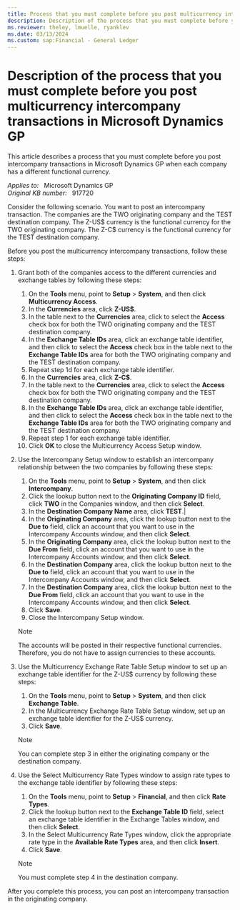 ```yaml
---
title: Process that you must complete before you post multicurrency intercompany transactions in Microsoft Dynamics GP
description: Description of the process that you must complete before you post multicurrency intercompany transactions in Microsoft Dynamics GP.
ms.reviewer: theley, lmuelle, ryanklev
ms.date: 03/13/2024
ms.custom: sap:Financial - General Ledger
---
```

# Description of the process that you must complete before you post multicurrency intercompany transactions in Microsoft Dynamics GP

This article describes a process that you must complete before you post intercompany transactions in Microsoft Dynamics GP when each company has a different functional currency.

_Applies to:_ &nbsp; Microsoft Dynamics GP  
_Original KB number:_ &nbsp; 917720

Consider the following scenario. You want to post an intercompany transaction. The companies are the TWO originating company and the TEST destination company. The Z-US$ currency is the functional currency for the TWO originating company. The Z-C$ currency is the functional currency for the TEST destination company.

Before you post the multicurrency intercompany transactions, follow these steps:

1. Grant both of the companies access to the different currencies and exchange tables by following these steps:
    1. On the **Tools** menu, point to **Setup** > **System**, and then click **Multicurrency Access**.
    1. In the **Currencies** area, click **Z-US$**.
    1. In the table next to the **Currencies** area, click to select the **Access** check box for both the TWO originating company and the TEST destination company.
    1. In the **Exchange Table IDs** area, click an exchange table identifier, and then click to select the **Access** check box in the table next to the **Exchange Table IDs** area for both the TWO originating company and the TEST destination company.
    1. Repeat step 1d for each exchange table identifier.
    1. In the **Currencies** area, click **Z-C$**.
    1. In the table next to the **Currencies** area, click to select the **Access** check box for both the TWO originating company and the TEST destination company.
    1. In the **Exchange Table IDs** area, click an exchange table identifier, and then click to select the **Access** check box in the table next to the **Exchange Table IDs** area for both the TWO originating company and the TEST destination company.
    1. Repeat step 1 for each exchange table identifier.
    1. Click **OK** to close the Multicurrency Access Setup window.

1. Use the Intercompany Setup window to establish an intercompany relationship between the two companies by following these steps:
    1. On the **Tools** menu, point to **Setup** > **System**, and then click **Intercompany**.
    1. Click the lookup button next to the **Originating Company ID** field, click **TWO** in the Companies window, and then click **Select**.
    1. In the **Destination Company Name** area, click **TEST**.|
    1. In the **Originating Company** area, click the lookup button next to the **Due to** field, click an account that you want to use in the Intercompany Accounts window, and then click **Select**.
    1. In the **Originating Company** area, click the lookup button next to the **Due From** field, click an account that you want to use in the Intercompany Accounts window, and then click **Select**.
    1. In the **Destination Company** area, click the lookup button next to the **Due to** field, click an account that you want to use in the Intercompany Accounts window, and then click **Select**.
    1. In the **Destination Company** area, click the lookup button next to the **Due From** field, click an account that you want to use in the Intercompany Accounts window, and then click **Select**.
    1. Click **Save**.
    1. Close the Intercompany Setup window.
     > [!NOTE]
    > The accounts will be posted in their respective functional currencies. Therefore, you do not have to assign currencies to these accounts.

1. Use the Multicurrency Exchange Rate Table Setup window to set up an exchange table identifier for the Z-US$ currency by following these steps:
    1. On the **Tools** menu, point to **Setup** > **System**, and then click **Exchange Table**.
    1. In the Multicurrency Exchange Rate Table Setup window, set up an exchange table identifier for the Z-US$ currency.
    1. Click **Save**.
    > [!NOTE]
    > You can complete step 3 in either the originating company or the destination company.

1. Use the Select Multicurrency Rate Types window to assign rate types to the exchange table identifier by following these steps:
    1. On the **Tools** menu, point to **Setup** > **Financial**, and then click **Rate Types**.
    1. Click the lookup button next to the **Exchange Table ID** field, select an exchange table identifier in the Exchange Tables window, and then click **Select**.
    1. In the Select Multicurrency Rate Types window, click the appropriate rate type in the **Available Rate Types** area, and then click **Insert**.
    1. Click **Save**.
   > [!NOTE]
    > You must complete step 4 in the destination company.

After you complete this process, you can post an intercompany transaction in the originating company.
